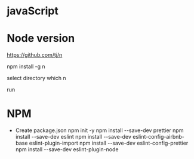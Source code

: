 # javaScript


# Node version
https://github.com/tj/n

npm install -g n

select directory
which n

run 

# NPM 
- Create package.json 
npm init -y
npm install --save-dev prettier
npm install --save-dev eslint
npm install --save-dev eslint-config-airbnb-base eslint-plugin-import
npm install --save-dev eslint-config-prettier
npm install --save-dev eslint-plugin-node